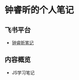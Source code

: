 # 钟睿昕的个人笔记

## 飞书平台

- [钟睿昕笔记](https://vwd2qst55o9.feishu.cn/docx/MRdjd0SERo0hs1xUcZMc93p1n6d)

## 内容概览

- JS学习笔记